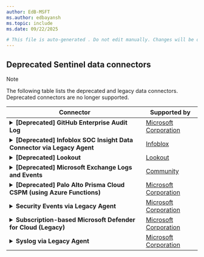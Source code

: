 ```yaml
---
author: EdB-MSFT
ms.author: edbayansh
ms.topic: include
ms.date: 09/22/2025

# This file is auto-generated . Do not edit manually. Changes will be overwritten.
---
```


## Deprecated Sentinel data connectors


> [!NOTE]
> The following table lists the deprecated and legacy data connectors. Deprecated connectors are no longer supported.
 
  

| Connector | Supported by | 
|-----------|--------------|
|<a name="deprecated-github-enterprise-audit-log"></a><details><summary>**[Deprecated] GitHub Enterprise Audit Log** &nbsp;&nbsp;&nbsp;&nbsp;&nbsp;&nbsp;&nbsp;&nbsp;&nbsp;&nbsp;&nbsp;&nbsp;&nbsp;&nbsp;&nbsp;&nbsp;&nbsp;&nbsp;&nbsp;&nbsp;&nbsp;&nbsp;&nbsp;&nbsp;&nbsp;&nbsp;&nbsp;&nbsp;&nbsp;&nbsp;&nbsp;</summary> <br> The GitHub audit log connector provides the capability to ingest GitHub logs into Microsoft Sentinel. By connecting GitHub audit logs into Microsoft Sentinel, you can view this data in workbooks, use it to create custom alerts, and improve your investigation process. <br><br> **Note:** If you intended to ingest GitHub subscribed events into Microsoft Sentinel, please refer to GitHub (using Webhooks) Connector from "**Data Connectors**" gallery.<br><br><p>NOTE: This data connector has been deprecated, consider moving to the CCF data connector available in the solution which replaces ingestion via the <a href='/azure/azure-monitor/logs/custom-logs-migrate' >deprecated HTTP Data Collector API</a>.</p><p> **Log Analytics table(s):** <br> - `GitHubAuditLogPolling_CL`<p>**Data collection rule support:** <br>Not currently supported<p>**Prerequisites:**<br> - **GitHub API personal access token**: You need a GitHub personal access token to enable polling for the organization audit log. You may use either a classic token with 'read:org' scope OR a fine-grained token with 'Administration: Read-only' scope.<p> - **GitHub Enterprise type**: This connector will only function with GitHub Enterprise Cloud; it will not support GitHub Enterprise Server. </details> | [Microsoft Corporation](https://azure.microsoft.com/support/options/) | 
|<a name="deprecated-infoblox-soc-insight-data-connector-via-legacy-agent"></a><details><summary>**[Deprecated] Infoblox SOC Insight Data Connector via Legacy Agent** </summary> <br> The Infoblox SOC Insight Data Connector allows you to easily connect your Infoblox BloxOne SOC Insight data with Microsoft Sentinel. By connecting your logs to Microsoft Sentinel, you can take advantage of search & correlation, alerting, and threat intelligence enrichment for each log. <br><br>This data connector ingests Infoblox SOC Insight CDC logs into your Log Analytics Workspace using the legacy Log Analytics agent.<br><br>**Microsoft recommends installation of Infoblox SOC Insight Data Connector via AMA Connector.** The legacy connector uses the Log Analytics agent which is about to be deprecated by **Aug 31, 2024,** and should only be installed where AMA is not supported.<br><br> Using MMA and AMA on the same machine can cause log duplication and extra ingestion cost. [More details](/azure/sentinel/ama-migrate).<p> **Log Analytics table(s):** <br> - `CommonSecurityLog`<p>**Data collection rule support:** <br>[Workspace transform DCR](/azure/azure-monitor/logs/tutorial-workspace-transformations-portal)</details> | [Infoblox](https://support.infoblox.com/) | 
|<a name="deprecated-lookout"></a><details><summary>**[Deprecated] Lookout** </summary> <br> The [Lookout](https://lookout.com) data connector provides the capability to ingest [Lookout](https://enterprise.support.lookout.com/hc/en-us/articles/115002741773-Mobile-Risk-API-Guide#commoneventfields) events into Microsoft Sentinel through the Mobile Risk API. Refer to [API documentation](https://enterprise.support.lookout.com/hc/en-us/articles/115002741773-Mobile-Risk-API-Guide) for more information. The [Lookout](https://lookout.com) data connector provides ability to get events which helps to examine potential security risks and more.<br><br><p>NOTE: This data connector has been deprecated, consider moving to the CCF data connector available in the solution which replaces ingestion via the <a href='/azure/azure-monitor/logs/custom-logs-migrate' >deprecated HTTP Data Collector API</a>.</p><p> **Log Analytics table(s):** <br> - `Lookout_CL`<p>**Data collection rule support:** <br>Not currently supported<p>**Prerequisites:**<br> - **Microsoft.Web/sites permissions**: Read and write permissions to Azure Functions to create a Function App is required. For more information, see [Azure Functions](/azure/azure-functions/).<p> - **Mobile Risk API Credentials/permissions**: **EnterpriseName** & **ApiKey** are required for Mobile Risk API. For more information, see [API](https://enterprise.support.lookout.com/hc/en-us/articles/115002741773-Mobile-Risk-API-Guide). Check all [requirements and follow  the instructions](https://enterprise.support.lookout.com/hc/en-us/articles/115002741773-Mobile-Risk-API-Guide#authenticatingwiththemobileriskapi) for obtaining credentials.</details> | [Lookout](https://www.lookout.com/support) | 
|<a name="deprecated-microsoft-exchange-logs-and-events"></a><details><summary>**[Deprecated] Microsoft Exchange Logs and Events** </summary> <br> Deprecated, use the 'ESI-Opt' dataconnectors. You can stream all Exchange Audit events, IIS Logs, HTTP Proxy logs and Security Event logs from the Windows machines connected to your Microsoft Sentinel workspace using the Windows agent. This connection enables you to view dashboards, create custom alerts, and improve investigation. This is used by Microsoft Exchange Security Workbooks to provide security insights of your On-Premises Exchange environment<p> **Log Analytics table(s):** <br> - `Event`<br>- `SecurityEvent`<br>- `W3CIISLog`<br>- `MessageTrackingLog_CL`<br>- `ExchangeHttpProxy_CL`<p>**Data collection rule support:** <br>Not currently supported<p>**Prerequisites:**<br> - Azure Log Analytics will be deprecated, to collect data from non-Azure VMs, Azure Arc is recommended. [Learn more](/azure/azure-monitor/agents/azure-monitor-agent-install?tabs=ARMAgentPowerShell,PowerShellWindows,PowerShellWindowsArc,CLIWindows,CLIWindowsArc)<p> - **Detailled documentation**: >**NOTE:** Detailled documentation on Installation procedure and usage can be found [here](https://aka.ms/MicrosoftExchangeSecurityGithub)</details> | [Community](https://github.com/Azure/Azure-Sentinel/issues) | 
|<a name="deprecated-palo-alto-prisma-cloud-cspm-using-azure-functions"></a><details><summary>**[Deprecated] Palo Alto Prisma Cloud CSPM (using Azure Functions)** </summary> <br> The Palo Alto Prisma Cloud CSPM data connector provides the capability to ingest [Prisma Cloud CSPM alerts](https://prisma.pan.dev/api/cloud/cspm/alerts#operation/get-alerts) and [audit logs](https://prisma.pan.dev/api/cloud/cspm/audit-logs#operation/rl-audit-logs) into Microsoft sentinel using the Prisma Cloud CSPM API. Refer to [Prisma Cloud CSPM API documentation](https://prisma.pan.dev/api/cloud/cspm) for more information.<br><br><p>NOTE: This data connector has been deprecated, consider moving to the CCF data connector available in the solution which replaces ingestion via the <a href='/azure/azure-monitor/logs/custom-logs-migrate' >deprecated HTTP Data Collector API</a>.</p><p> **Log Analytics table(s):** <br> - `PaloAltoPrismaCloudAlert_CL`<br>- `PaloAltoPrismaCloudAudit_CL`<p>**Data collection rule support:** <br>Not currently supported<p>**Prerequisites:**<br> - **Microsoft.Web/sites permissions**: Read and write permissions to Azure Functions to create a Function App is required. For more information, see [Azure Functions](/azure/azure-functions/).<p> - **Palo Alto Prisma Cloud API Credentials**: **Prisma Cloud API Url**, **Prisma Cloud Access Key ID**, **Prisma Cloud Secret Key** are required for Prisma Cloud API connection. See the documentation to learn more about [creating Prisma Cloud Access Key](https://docs.paloaltonetworks.com/prisma/prisma-cloud/prisma-cloud-admin/manage-prisma-cloud-administrators/create-access-keys.html) and about [obtaining Prisma Cloud API Url](https://prisma.pan.dev/api/cloud/api-urls)</details> | [Microsoft Corporation](https://support.microsoft.com/) | 
|<a name="security-events-via-legacy-agent"></a><details><summary>**Security Events via Legacy Agent** </summary> <br> You can stream all security events from the Windows machines connected to your Microsoft Sentinel workspace using the Windows agent. This connection enables you to view dashboards, create custom alerts, and improve investigation. This gives you more insight into your organization’s network and improves your security operation capabilities. For more information, see the [Microsoft Sentinel documentation](https://go.microsoft.com/fwlink/p/?linkid=2220093&wt.mc_id=sentinel_dataconnectordocs_content_cnl_csasci).<p> **Log Analytics table(s):** <br> - `SecurityEvent`<p>**Data collection rule support:** <br>Not currently supported</details> | [Microsoft Corporation](https://support.microsoft.com/) | 
|<a name="subscription-based-microsoft-defender-for-cloud-legacy"></a><details><summary>**Subscription-based Microsoft Defender for Cloud (Legacy)** </summary> <br> Microsoft Defender for Cloud is a security management tool that allows you to detect and quickly respond to threats across Azure, hybrid, and multi-cloud workloads. This connector allows you to stream your security alerts from Microsoft Defender for Cloud into Microsoft Sentinel, so you can view Defender data in workbooks, query it to produce alerts, and investigate and respond to incidents.<br><br>[For more information>](https://aka.ms/ASC-Connector)<p> **Log Analytics table(s):** <br> - `SecurityAlert`<p>**Data collection rule support:** <br>Not currently supported</details> | [Microsoft Corporation](https://support.microsoft.com/) | 
|<a name="syslog-via-legacy-agent"></a><details><summary>**Syslog via Legacy Agent** </summary> <br> Syslog is an event logging protocol that is common to Linux. Applications will send messages that may be stored on the local machine or delivered to a Syslog collector. When the Agent for Linux is installed, it configures the local Syslog daemon to forward messages to the agent. The agent then sends the message to the workspace.<br><br>[Learn more >](https://aka.ms/sysLogInfo)<p> **Log Analytics table(s):** <br> - `Syslog`<p>**Data collection rule support:** <br>[Workspace transform DCR](/azure/azure-monitor/logs/tutorial-workspace-transformations-portal)</details> | [Microsoft Corporation](https://support.microsoft.com/) | 